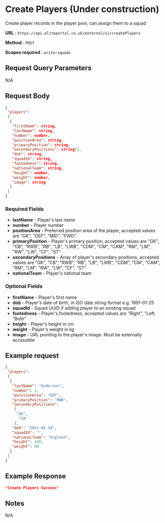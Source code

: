 # Create Players (Under construction)

Create player records in the player pool, can assign them to a squad  

**URL** : `https://api.eliteportal.co.uk/external/v1/createPlayers`

**Method** : `POST`

**Scopes required** : `write:squads`

## Request Query Parameters

N/A

## Request Body

```json
{
 "players":
 [
  {
   "firstName": string,
   "lastName": string,
   "number": number,
   "positionArea": string,
   "primaryPosition": string,
   "secondaryPositions": string[],
   "dob": string,
   "squadId": string,
   "footedness": string,
   "nationalTeam": string,
   "height": number,
   "weight": number,
   "image": string
  }
 ]
}
```

### Required Fields

- **lastName** - Player's last name
- **number** - Player number
- **positionArea** - Preferred position area of the player, accepted values are "GK", "DEF", "MID", "FWD".
- **primaryPosition** - Player's primary position, accepted values are "GK", "CB", "RWB", "RB", "LB", "LWB", "CDM", "CM", "CAM", "RM", "LM", "RW", "LW", "CF", "ST"
- **secondaryPositions** - Array of player's secondary positions, accepted values are "GK", "CB", "RWB", "RB", "LB", "LWB", "CDM", "CM", "CAM", "RM", "LM", "RW", "LW", "CF", "ST"
- **nationalTeam** - Player's national team

### Optional Fields
- **firstName** - Player's first name
- **dob** - Player's date of birth, in ISO date string format e.g. 1991-01-25
- **squadId** - Squad UUID if adding player to an existing squad
- **footedness** - Player's footedness, accepted values are "Right", "Left, "Both"
- **height** - Player's height in cm
- **weight** - Player's weight in kg
- **image** - URL pointing to the player's image. Must be externally accessible


## Example request
```json
{
 "players": 
 [
  {
   "lastName": "Anderson",
   "number": 1,
   "positionArea": "DEF",
   "primaryPosition": "RWB",
   "secondaryPositions": 
    [
     "GK",
      "CB"
    ],
   "dob": "2022-05-10",
   "squadId": "",
   "nationalTeam": "England",
   "height": 180,
   "weight": 80
  }   
 ]
}
```

## Example Response
```json
"Create Players Success"
```

## Notes

N/A
